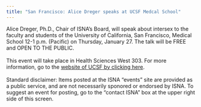 ```yaml
---
title: "San Francisco: Alice Dreger speaks at UCSF Medcal School"
---
```


Alice Dreger, Ph.D., Chair of <span class="caps">ISNA</span>&#8217;s Board, will speak about intersex to the faculty and students of the University of California, San Francisco, Medical School 12-1 p.m. (Pacific) on Thursday, January 27. The talk will be <span class="caps">FREE</span> and <span class="caps">OPEN</span> TO <span class="caps">THE</span> <span class="caps">PUBLIC</span>.<br><br>This event will take place in Health Sciences West 303. For more information, go to the [website of <span class="caps">UCSF</span> by clicking here][1].<br><br>Standard disclaimer: Items posted at the <span class="caps">ISNA</span> &#8220;events&#8221; site are provided as a public service, and are not necessarily sponored or endorsed by <span class="caps">ISNA</span>. To suggest an event for posting, go to the &#8220;contact <span class="caps">ISNA</span>&#8221; box at the upper right side of this screen.

 [1]: http://www.ucsf.edu/cge/lgbtr/events.htm